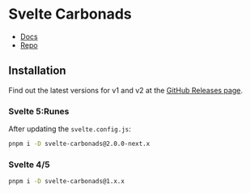 # Svelte Carbonads

- [Docs](http://svelte-carbonads.codewithshin.com)
- [Repo](hthttps://github.com/shinokada/svelte-carbonads)

## Installation

Find out the latest versions for v1 and v2 at the [GitHub Releases page](https://github.com/shinokada/svelte-carbonads/releases).

### Svelte 5:Runes

After updating the `svelte.config.js`:

```sh
pnpm i -D svelte-carbonads@2.0.0-next.x
```

### Svelte 4/5

```sh
pnpm i -D svelte-carbonads@1.x.x
```
